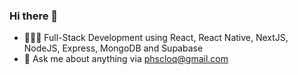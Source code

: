 ### Hi there 👋
- 👨🏻‍💻 Full-Stack Development using React, React Native, NextJS, NodeJS, Express, MongoDB and Supabase
- 💬 Ask me about anything via phscloq@gmail.com
<!--
**phscloq/phscloq** is a ✨ _special_ ✨ repository because its `README.md` (this file) appears on your GitHub profile.

Here are some ideas to get you started:

- 🔭 I’m currently working on ...
- 🌱 I’m currently learning ...
- 👯 I’m looking to collaborate on ...
- 🤔 I’m looking for help with ...
- 💬 Ask me about ...
- 📫 How to reach me: ...
- 😄 Pronouns: ...
- ⚡ Fun fact: ...
-->
